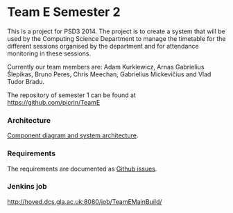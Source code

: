 Team E Semester 2
===============
This is a project for PSD3 2014. The project is to create a system that will be used by the Computing Science Department to manage the timetable for the different sessions organised by the department and for attendance monitoring in these sessions.

Currently our team members are: Adam Kurkiewicz, Arnas Gabrielius Šlepikas, Bruno Peres, Chris Meechan, Gabrielius Mickevičius and Vlad Tudor Bradu.

The repository of semester 1 can be found at https://github.com/picrin/TeamE

### Architecture
[Component diagram and system architecture](https://github.com/brunomperes/TeamE-semester2/wiki/ComponentDiagram).

### Requirements
The requirements are documented as [Github issues](https://github.com/brunomperes/TeamE-semester2/issues).

### Jenkins job
http://hoved.dcs.gla.ac.uk:8080/job/TeamEMainBuild/
